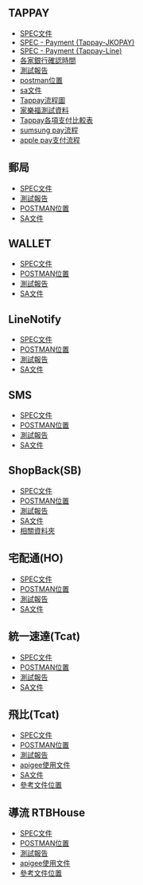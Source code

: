 
## TAPPAY 
- [SPEC文件](https://docs.google.com/document/d/1d1eVEcMf_zGFgBWaLLvyJG_CSQ9nlNJM/edit#)<br/>
- [SPEC - Payment (Tappay-JKOPAY)](https://docs.google.com/document/u/1/d/1cNFnZvCwGkVuWqmUZk1l7IAH8yOIHRh-/edit?usp=drive_web&ouid=101156036923245146445&rtpof=true)<br/>
- [SPEC - Payment (Tappay-Line)](https://docs.google.com/document/u/1/d/1etN_bErRl4U2D4EfgWukQYCOsxm49j1a/edit?usp=drive_web&ouid=101156036923245146445&rtpof=true)<br/>
- [各家銀行確認時間](https://docs.tappaysdk.com/tutorial/zh/reference.html#each-bank-capture-refund-time)<br/>
- [測試報告](https://docs.google.com/document/d/1_kRSTgBzazsTHthJQ644M_8pOJx16n_FDZO5o6C2zJM/edit)<br/>
- [postman位置](https://drive.google.com/drive/u/1/folders/1aTlP5mq6RJ258xSzWmDl6XMIrtlCaIiK)<br/>
- [sa文件](https://hackmd.io/KMvMGkuUTKi5TJgp4l0Fag?view#SA---Payment-Tappay)<br/>
- [Tappay流程圖](https://hackmd.io/R4GsOthbSSm97EsS9aJurQ)<br/>
- [家樂福測試資料](https://hackmd.io/iXnNK78YQwevWiU7ZwRDHw)<br/>
- [Tappay各項支付比較表](https://docs.google.com/document/d/1m3zYe0PW66nk88DDJ2XJuGMdx2_wjutX/edit) <br/>
- [sumsung pay流程](https://hackmd.io/z1o1CB3GQoGiJCFEsbVqfQ?view)<br/>
- [apple pay支付流程](https://hackmd.io/R1PB1pSOTmyfimXgkeXHpQ?view)<br/>

## 郵局
- [SPEC文件](https://docs.google.com/document/d/1KlrXlK-ZI5TMmpOwHamC1yyyZ3f6lN9_/edit)
- [測試報告](https://docs.google.com/document/d/1aGmhzkiZKJqpr0AeHsp2ulK5LEXgJmMEkuydvdbRyA0/edit)
- [POSTMAN位置](https://drive.google.com/drive/u/1/folders/1ol4h636MDEf1C10GPKoYThjAYa-8ByWb)
- [SA文件](https://hackmd.io/jvb9CaqSTH-qZTKnZuRAaA)

## WALLET
- [SPEC文件](https://docs.google.com/document/d/1NuKeUxLDWzUSoaz7yo7NTqQJYKHl4r57/edit)
- [POSTMAN位置](https://drive.google.com/drive/u/1/folders/1Y3rpzfAtgWPtr_g__IlEiJD0MWhrlW3y)
- [測試報告](https://docs.google.com/document/d/1VCocpLA8ki4GkigumTOVSeFFnX92c4mcoTlbs1tQGk4/edit)
- [SA文件](https://hackmd.io/GpVQiI1yT_C8x_D9PwYQLg)

## LineNotify
- [SPEC文件](https://docs.google.com/document/d/14mwhYaVAB6FwWoldwY36FNUrmAHiIx-G/edit)
- [POSTMAN位置](https://drive.google.com/drive/u/1/folders/1db6W0w2gn4EdhwK99BqFWc01jmfxVeQH)
- [測試報告](https://docs.google.com/document/d/1e9wYswapGUrW-WOB_B6QqIJZOg4oxn7d1SHP3K65Df8/edit)
- [SA文件](https://hackmd.io/ezrn2jfCSqWSgl6K3yMBHA)

## SMS
- [SPEC文件](https://docs.google.com/document/d/1EdUsTUaiptgukjgemdAv1wvWNUbHlE6z/edit)
- [POSTMAN位置](https://drive.google.com/drive/u/1/folders/12ptMo09shYhlZoVxJ_2ANOOwbo9z0RRl)
- [測試報告](https://docs.google.com/document/d/1N8rbQ1QJ9CtdRDFSY8515gp5dMJNb3hImW5BScU-JsE/edit)
- [SA文件](https://hackmd.io/OYpoK6dkS-eHWSUogYzMUQ)

## ShopBack(SB)
- [SPEC文件](https://docs.google.com/document/d/14pITUn_kMMBG0wqEU2EbLbDQtOgxFFQp/edit)
- [POSTMAN位置](https://drive.google.com/drive/u/1/folders/1o-UBfegjulHAu5K0hMrQFQFl2rrIr4AR)
- [測試報告](https://docs.google.com/document/d/1oieN-SMHZPT1f94af09ODkRTrh0NbXDuGpXNmlMGPD4/edit#heading=h.kov6953kex8z)
- [SA文件](https://hackmd.io/A31bWOAsTDqOC02CLhWg_g?view)
- [相關資料夾](https://drive.google.com/drive/u/1/folders/17bav9oCrhSIwPzc4X_muxOVI2VGnE1LP)

## 宅配通(HO)
- [SPEC文件](https://docs.google.com/document/d/1aTxl6KY0DK9Goh2vrz9lCfGec0jdjtglr1cGEZXK1Ac/edit)
- [POSTMAN位置](https://drive.google.com/drive/u/0/folders/1z_3fxDQjWK9NyPjioFLKkGFUvfMvg8LC)
- [測試報告](https://docs.google.com/document/d/1OyjeJHgIf_atuC-lDFurPwPt1hNDv2y9Z68cW19KR54/edit)
- [SA文件](https://hackmd.io/Rk6BP2HEQmeb6rCAl5l3Zg)

## 統一速達(Tcat)
- [SPEC文件](https://docs.google.com/document/d/1Cki1sRTmZGr85a2BDjljoRoBOhQ2_xHODUQ9neGkZ7o/edit)
- [POSTMAN位置](https://drive.google.com/drive/u/1/folders/1WR41xqHAa9y0DXWSYzYgwt21fxA8A_I-)
- [測試報告](https://docs.google.com/document/d/1Q8AvOFWwMfAksuNtX6VEFbnLL7GJyyCxYbmioZiQgKQ/edit)
- [SA文件](https://hackmd.io/CZIEsmv2Qq2gOL7ionXapA)

## 飛比(Tcat)
- [SPEC文件](https://docs.google.com/document/d/1ji8vwv0u2acA-xpzwmVnCYpeiO0gSfV6UKaqr6OZu5w/edit#heading=h.sdk4lq8vnzms) <br/>
- [POSTMAN位置](https://drive.google.com/drive/u/1/folders/1P-H67RHGUjj-_zjsDsvhFlV73Xv64uk7)<br/>
- [測試報告](https://docs.google.com/document/d/1SYdWh5A_QNrD4SZSPyRVqVbbKLmAb8FjAvP4M-pkwzo/edit#)<br/>
- [apigee使用文件](https://docs.google.com/document/d/1wbSGhKXX375RVapGghMLGsXeKU_4-mFSiKzYQYP12TU/edit)<br/>
- [SA文件](https://docs.google.com/document/d/1ji8vwv0u2acA-xpzwmVnCYpeiO0gSfV6UKaqr6OZu5w/edit)<br/>
- [參考文件位置](https://drive.google.com/drive/u/1/folders/1mFHu7HqFEjZu7Z9htU94np0MGoFS7yv7) <br/>

## 導流 RTBHouse
- [SPEC文件]() <br/>
- [POSTMAN位置]()<br/>
- [測試報告]()<br/>
- [apigee使用文件](https://docs.google.com/document/d/1jLN78Tf-3mI3EbstnrOFcP3ydYJLXn43sFWh1I9TO2Y/edit)<br/>
- [參考文件位置]() <br/>
